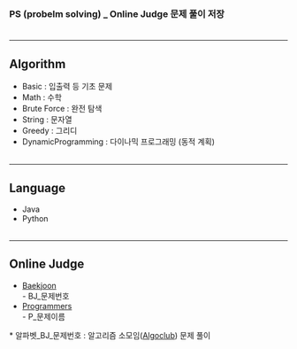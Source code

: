 ### PS (probelm solving) _ Online Judge 문제 풀이 저장<br><br>
***
## Algorithm
* Basic : 입출력 등 기초 문제
* Math : 수학
* Brute Force : 완전 탐색
* String : 문자열
* Greedy : 그리디
* DynamicProgramming : 다이나믹 프로그래밍 (동적 계획)<br><br>
***
## Language
* Java
* Python<br><br>
***
## Online Judge
* [Baekjoon](https://www.acmicpc.net/)<br> - BJ_문제번호
* [Programmers](https://programmers.co.kr/)<br> - P_문제이름

\* 알파벳_BJ_문제번호 : 알고리즘 소모임([Algoclub](https://github.com/ro-el-c/AlgoClub)) 문제 풀이
